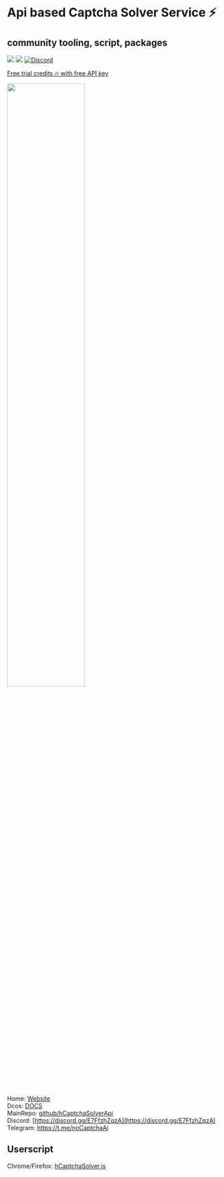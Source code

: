 # Api based Captcha Solver Service  ⚡
## community tooling, script, packages

<a href="https://t.me/noCaptchaAi" target="_blank"><img src="https://img.shields.io/badge/Telegram-2CA5E0?style=for-the-badge&logo=telegram&logoColor=white"></a>
<a href="https://discord.gg/E7FfzhZqzA" target="_blank"><img src="https://img.shields.io/badge/Discord-7289DA?style=for-the-badge&logo=discord&logoColor=white"></a>
<a href="https://discord.gg/E7FfzhZqzA"><img alt="Discord" src="https://img.shields.io/discord/994856206525018112"></a>

<a href="https://nocaptchaai.com/register">Free trial credits 🔥 with free API key</a>

<img src="https://user-images.githubusercontent.com/4178343/180646819-324163a8-0c4c-4571-b01c-2f98ab8a1127.gif" width="60%" />

Home: [Website](https://nocaptchaai.com)  \
Dcos:  [DOCS](https://docs.nocaptchaai.com)  \
MainRepo:  [github/hCaptchaSolverApi](https://github.com/shimuldn/hCaptchaSolverApi) \
Discord:  [https://discord.gg/E7FfzhZqzA](https://discord.gg/E7FfzhZqzA) \
Telegram:  [https://t.me/noCaptchaAi ](https://t.me/noCaptchaAi) 

## Userscript 
Chrome/Firefox: [hCaptchaSolver.js](https://github.com/noCaptchaAi/hCaptchaSolver.user.js)
